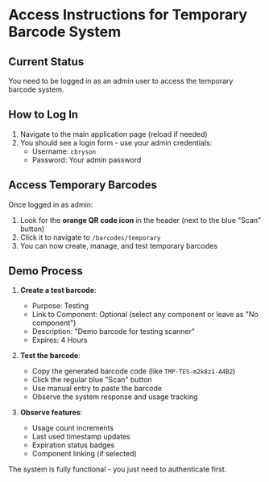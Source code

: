 # Access Instructions for Temporary Barcode System

## Current Status
You need to be logged in as an admin user to access the temporary barcode system.

## How to Log In
1. Navigate to the main application page (reload if needed)
2. You should see a login form - use your admin credentials:
   - Username: `cbryson` 
   - Password: Your admin password

## Access Temporary Barcodes
Once logged in as admin:
1. Look for the **orange QR code icon** in the header (next to the blue "Scan" button)
2. Click it to navigate to `/barcodes/temporary`
3. You can now create, manage, and test temporary barcodes

## Demo Process
1. **Create a test barcode**:
   - Purpose: Testing
   - Link to Component: Optional (select any component or leave as "No component")
   - Description: "Demo barcode for testing scanner"
   - Expires: 4 Hours

2. **Test the barcode**:
   - Copy the generated barcode code (like `TMP-TES-m2k8z1-A4B2`)
   - Click the regular blue "Scan" button
   - Use manual entry to paste the barcode
   - Observe the system response and usage tracking

3. **Observe features**:
   - Usage count increments
   - Last used timestamp updates
   - Expiration status badges
   - Component linking (if selected)

The system is fully functional - you just need to authenticate first.